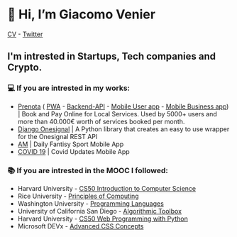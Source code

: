 # 👋 Hi, I’m Giacomo Venier
[CV](https://pdfhost.io/v/K7mC5pDCV_CVpdf.pdf) - [Twitter](https://twitter.com/giacomovenier)
## I'm intrested in Startups, Tech companies and Crypto. 

### 💻 If you are intrested in my works: 
- [Prenota](https://github.com/VenierGiacomo/Prenota-PWA/blob/main/README.md) ( [PWA](https://github.com/VenierGiacomo/Prenota-PWA) - [Backend-API](https://github.com/VenierGiacomo/Prenota-Backend-API) - [Mobile User app](https://github.com/VenierGiacomo/Prenota-PWA/blob/main/README.md) - [Mobile Business app](https://github.com/VenierGiacomo/Prenota-PWA/blob/main/README.md)) | Book and Pay Online for Local Services. Used by 5000+ users and more than 40.000€ worth of services booked per month.  
- [Django Onesignal](https://github.com/VenierGiacomo/Django-Onesignal) | A Python library that creates an easy to use wrapper for 
the Onesignal REST API
- [AM](https://github.com/VenierGiacomo/Principles-of-Computing) | Daily Fantisy Sport Mobile App
- [COVID 19](https://github.com/VenierGiacomo/COVID-19) | Covid Updates Mobile App
<!-- - [Freelancing](https://github.com/VenierGiacomo/Algorithmic-Toolbox) | A sample of freelancign projects -->

### 📚 If you are intrested in the MOOC I followed:
- Harvard University - [CS50 Introduction to Computer Science](https://github.com/VenierGiacomo/CS50-Introduction-to-computer-Science)
- Rice University - [Principles of Computing](https://github.com/VenierGiacomo/Principles-of-Computing)
- Washington University - [Programming Languages](https://github.com/VenierGiacomo/Programming-Languages)
- University of California San Diego - [Algorithmic Toolbox](https://github.com/VenierGiacomo/Algorithmic-Toolbox)
- Harvard University - [CS50 Web Programming with Python](https://github.com/VenierGiacomo/CS50-Web-Programming-with-Python-and-JavaScript)
- Microsoft DEVx - [Advanced CSS Concepts ](https://github.com/VenierGiacomo/Advanced-CSS-Concepts)

<!---
VenierGiacomo/VenierGiacomo is a ✨ special ✨ repository because its `README.md` (this file) appears on your GitHub profile.
You can click the Preview link to take a look at your changes.
--->
